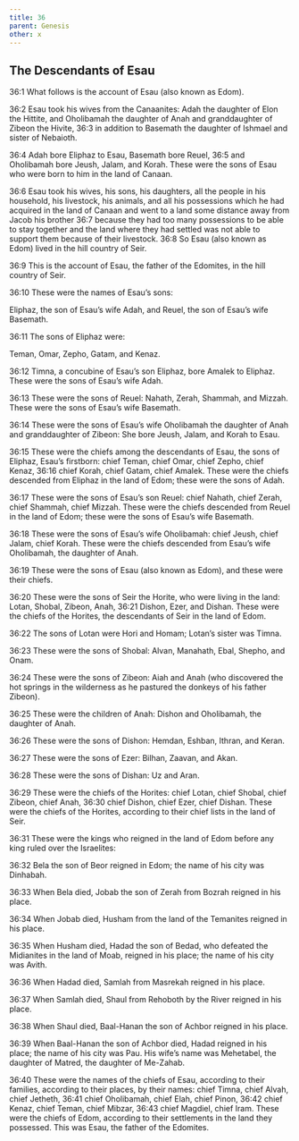 ```yaml
---
title: 36
parent: Genesis
other: x
---
```


## The Descendants of Esau

<a name="36:1">36:1</a> What follows is the account of Esau (also known as Edom).

<a name="36:2">36:2</a> Esau took his wives from the Canaanites: Adah the daughter of Elon the Hittite, and Oholibamah the daughter of Anah and granddaughter of Zibeon the Hivite, <a name="36:3">36:3</a> in addition to Basemath the daughter of Ishmael and sister of Nebaioth.

<a name="36:4">36:4</a> Adah bore Eliphaz to Esau, Basemath bore Reuel, <a name="36:5">36:5</a> and Oholibamah bore Jeush, Jalam, and Korah. These were the sons of Esau who were born to him in the land of Canaan.

<a name="36:6">36:6</a> Esau took his wives, his sons, his daughters, all the people in his household, his livestock, his animals, and all his possessions which he had acquired in the land of Canaan and went to a land some distance away from Jacob his brother <a name="36:7">36:7</a> because they had too many possessions to be able to stay together and the land where they had settled was not able to support them because of their livestock. <a name="36:8">36:8</a> So Esau (also known as Edom) lived in the hill country of Seir.

<a name="36:9">36:9</a> This is the account of Esau, the father of the Edomites, in the hill country of Seir.

<a name="36:10">36:10</a> These were the names of Esau’s sons:

Eliphaz, the son of Esau’s wife Adah, and Reuel, the son of Esau’s wife Basemath.

<a name="36:11">36:11</a> The sons of Eliphaz were:

Teman, Omar, Zepho, Gatam, and Kenaz.

<a name="36:12">36:12</a> Timna, a concubine of Esau’s son Eliphaz, bore Amalek to Eliphaz. These were the sons of Esau’s wife Adah.

<a name="36:13">36:13</a> These were the sons of Reuel: Nahath, Zerah, Shammah, and Mizzah. These were the sons of Esau’s wife Basemath.

<a name="36:14">36:14</a> These were the sons of Esau’s wife Oholibamah the daughter of Anah and granddaughter of Zibeon: She bore Jeush, Jalam, and Korah to Esau.

<a name="36:15">36:15</a> These were the chiefs among the descendants of Esau, the sons of Eliphaz, Esau’s firstborn: chief Teman, chief Omar, chief Zepho, chief Kenaz, <a name="36:16">36:16</a> chief Korah, chief Gatam, chief Amalek. These were the chiefs descended from Eliphaz in the land of Edom; these were the sons of Adah.

<a name="36:17">36:17</a> These were the sons of Esau’s son Reuel: chief Nahath, chief Zerah, chief Shammah, chief Mizzah. These were the chiefs descended from Reuel in the land of Edom; these were the sons of Esau’s wife Basemath.

<a name="36:18">36:18</a> These were the sons of Esau’s wife Oholibamah: chief Jeush, chief Jalam, chief Korah. These were the chiefs descended from Esau’s wife Oholibamah, the daughter of Anah.

<a name="36:19">36:19</a> These were the sons of Esau (also known as Edom), and these were their chiefs.

<a name="36:20">36:20</a> These were the sons of Seir the Horite, who were living in the land: Lotan, Shobal, Zibeon, Anah, <a name="36:21">36:21</a> Dishon, Ezer, and Dishan. These were the chiefs of the Horites, the descendants of Seir in the land of Edom.

<a name="36:22">36:22</a> The sons of Lotan were Hori and Homam; Lotan’s sister was Timna.

<a name="36:23">36:23</a> These were the sons of Shobal: Alvan, Manahath, Ebal, Shepho, and Onam.

<a name="36:24">36:24</a> These were the sons of Zibeon: Aiah and Anah (who discovered the hot springs in the wilderness as he pastured the donkeys of his father Zibeon).

<a name="36:25">36:25</a> These were the children of Anah: Dishon and Oholibamah, the daughter of Anah.

<a name="36:26">36:26</a> These were the sons of Dishon: Hemdan, Eshban, Ithran, and Keran.

<a name="36:27">36:27</a> These were the sons of Ezer: Bilhan, Zaavan, and Akan.

<a name="36:28">36:28</a> These were the sons of Dishan: Uz and Aran.

<a name="36:29">36:29</a> These were the chiefs of the Horites: chief Lotan, chief Shobal, chief Zibeon, chief Anah, <a name="36:30">36:30</a> chief Dishon, chief Ezer, chief Dishan. These were the chiefs of the Horites, according to their chief lists in the land of Seir.

<a name="36:31">36:31</a> These were the kings who reigned in the land of Edom before any king ruled over the Israelites:

<a name="36:32">36:32</a> Bela the son of Beor reigned in Edom; the name of his city was Dinhabah.

<a name="36:33">36:33</a> When Bela died, Jobab the son of Zerah from Bozrah reigned in his place.

<a name="36:34">36:34</a> When Jobab died, Husham from the land of the Temanites reigned in his place.

<a name="36:35">36:35</a> When Husham died, Hadad the son of Bedad, who defeated the Midianites in the land of Moab, reigned in his place; the name of his city was Avith.

<a name="36:36">36:36</a> When Hadad died, Samlah from Masrekah reigned in his place.

<a name="36:37">36:37</a> When Samlah died, Shaul from Rehoboth by the River reigned in his place.

<a name="36:38">36:38</a> When Shaul died, Baal-Hanan the son of Achbor reigned in his place.

<a name="36:39">36:39</a> When Baal-Hanan the son of Achbor died, Hadad reigned in his place; the name of his city was Pau. His wife’s name was Mehetabel, the daughter of Matred, the daughter of Me-Zahab.

<a name="36:40">36:40</a> These were the names of the chiefs of Esau, according to their families, according to their places, by their names: chief Timna, chief Alvah, chief Jetheth, <a name="36:41">36:41</a> chief Oholibamah, chief Elah, chief Pinon, <a name="36:42">36:42</a> chief Kenaz, chief Teman, chief Mibzar, <a name="36:43">36:43</a> chief Magdiel, chief Iram. These were the chiefs of Edom, according to their settlements in the land they possessed. This was Esau, the father of the Edomites.
